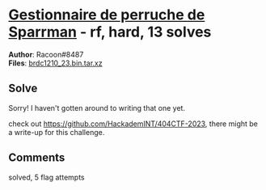 [Gestionnaire de perruche de Sparrman](challenge_files/README.md) - rf, hard, 13 solves
===

**Author**: Racoon#8487    
**Files**: [brdc1210_23.bin.tar.xz](https://www.narthorn.com/ctf/404CTF-2023/challenge_files/Radio-Fr%C3%A9quences/Gestionnaire%20de%20perruche%20de%20Sparrman/brdc1210_23.bin.tar.xz)

## Solve

Sorry! I haven't gotten around to writing that one yet.

check out https://github.com/HackademINT/404CTF-2023, there might be a write-up for this challenge.

## Comments

solved, 5 flag attempts